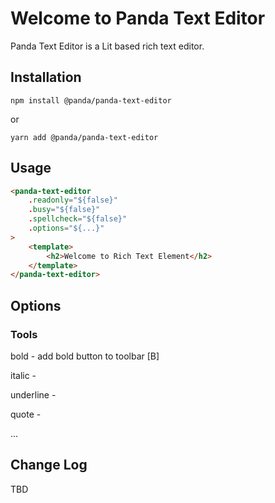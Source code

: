# Welcome to Panda Text Editor
Panda Text Editor is a Lit based rich text editor.

## Installation
```npm install @panda/panda-text-editor```

or 

```yarn add @panda/panda-text-editor```

## Usage

```html
<panda-text-editor
	.readonly="${false}"
	.busy="${false}"
	.spellcheck="${false}"
	.options="${...}"
>
	<template>
		<h2>Welcome to Rich Text Element</h2>
	</template>
</panda-text-editor>
```

## Options

### Tools

bold - add bold button to toolbar [B]

italic - 

underline - 

quote - 

...

## Change Log

TBD